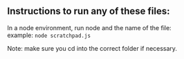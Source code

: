 ## Instructions to run any of these files:  

In a node environment, run node and the name of the file:  
example: `node scratchpad.js`  

Note: make sure you cd into the correct folder if necessary.